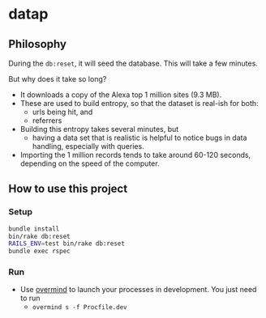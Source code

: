 # datap


## Philosophy

During the `db:reset`, it will seed the database.  This will take a few minutes.

But why does it take so long?

* It downloads a copy of the Alexa top 1 million sites (9.3 MB).
* These are used to build entropy, so that the dataset is real-ish for both:
  - urls being hit, and
  - referrers
* Building this entropy takes several minutes, but
  - having a data set that is realistic is helpful to notice bugs in data handling, especially with queries.
* Importing the 1 million records tends to take around 60-120 seconds, depending on the speed of the computer.

## How to use this project

### Setup

```bash
bundle install
bin/rake db:reset
RAILS_ENV=test bin/rake db:reset
bundle exec rspec
```

### Run

* Use [overmind][] to launch your processes in development. You just need to run
  - `overmind s -f Procfile.dev`

[overmind]: https://github.com/DarthSim/overmind
